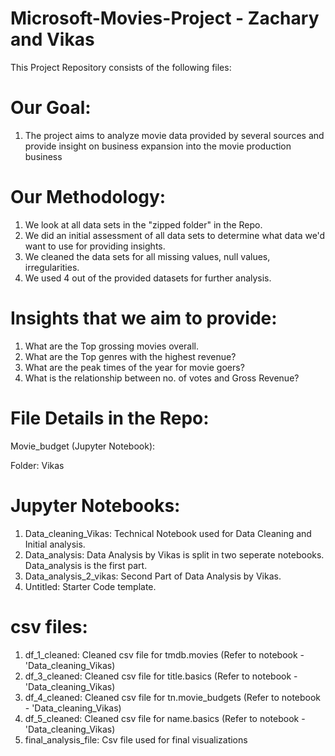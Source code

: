# Microsoft-Movies-Project - Zachary and Vikas
This Project Repository consists of the following files:

#  Our Goal:
1. The project aims to analyze movie data provided by several sources and provide insight on business expansion into the movie production business

# Our Methodology:
1. We look at all data sets in the "zipped folder" in the Repo. 
2. We did an initial assessment of all data sets to determine what data we'd want to use for providing insights. 
3. We cleaned the data sets for all missing values, null values, irregularities.
4. We used 4 out of the provided datasets for further analysis. 

# Insights that we aim to provide: 
1. What are the Top grossing movies overall.
2. What are the Top genres with the highest revenue?
3. What are the peak times of the year for movie goers?
4. What is the relationship between no. of votes and Gross Revenue?

# File Details in the Repo:
 
 Movie_budget (Jupyter Notebook): 
 
 
 Folder: Vikas
   # Jupyter Notebooks:
   1. Data_cleaning_Vikas: Technical Notebook used for Data Cleaning and Initial analysis. 
   2. Data_analysis: Data Analysis by Vikas is split in two seperate notebooks. Data_analysis is the first part. 
   3. Data_analysis_2_vikas: Second Part of Data Analysis by Vikas. 
   4. Untitled: Starter Code template. 
   
   # csv files:
   1. df_1_cleaned: Cleaned csv file for tmdb.movies (Refer to notebook - 'Data_cleaning_Vikas)
   2. df_3_cleaned: Cleaned csv file for title.basics (Refer to notebook - 'Data_cleaning_Vikas)
   3. df_4_cleaned: Cleaned csv file for tn.movie_budgets (Refer to notebook - 'Data_cleaning_Vikas)
   4. df_5_cleaned: Cleaned csv file for name.basics (Refer to notebook - 'Data_cleaning_Vikas)
   5. final_analysis_file: Csv file used for final visualizations
   
 
   
   
   
